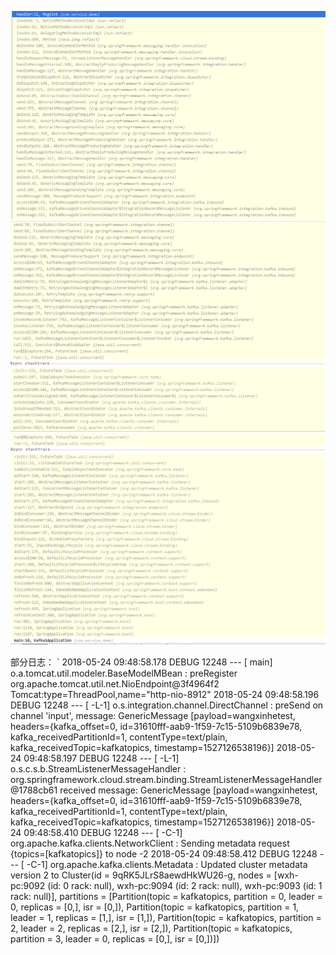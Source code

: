 ![](/assets/springcloudstreamkafkalistenerstacktrace.png)
![](/assets/springcloudstreamkafkalistenerstacktrace2.png)
![](/assets/springcloudstreamkafkalistenerstacktrace3.png)

部分日志：
`
2018-05-24 09:48:58.178 DEBUG 12248 --- [           main] o.a.tomcat.util.modeler.BaseModelMBean   : preRegister org.apache.tomcat.util.net.NioEndpoint@3f4964f2 Tomcat:type=ThreadPool,name="http-nio-8912"
2018-05-24 09:48:58.196 DEBUG 12248 --- [           -L-1] o.s.integration.channel.DirectChannel    : preSend on channel 'input', message: GenericMessage [payload=wangxinhetest, headers={kafka_offset=0, id=31610fff-aab9-1f59-7c15-5109b6839e78, kafka_receivedPartitionId=1, contentType=text/plain, kafka_receivedTopic=kafkatopics, timestamp=1527126538196}]
2018-05-24 09:48:58.197 DEBUG 12248 --- [           -L-1] o.s.c.s.b.StreamListenerMessageHandler   : org.springframework.cloud.stream.binding.StreamListenerMessageHandler@1788cb61 received message: GenericMessage [payload=wangxinhetest, headers={kafka_offset=0, id=31610fff-aab9-1f59-7c15-5109b6839e78, kafka_receivedPartitionId=1, contentType=text/plain, kafka_receivedTopic=kafkatopics, timestamp=1527126538196}]
2018-05-24 09:48:58.410 DEBUG 12248 --- [           -C-1] org.apache.kafka.clients.NetworkClient   : Sending metadata request {topics=[kafkatopics]} to node -2
2018-05-24 09:48:58.412 DEBUG 12248 --- [           -C-1] org.apache.kafka.clients.Metadata        : Updated cluster metadata version 2 to Cluster(id = 9qRK5JLrS8aewdHkWU26-g, nodes = [wxh-pc:9092 (id: 0 rack: null), wxh-pc:9094 (id: 2 rack: null), wxh-pc:9093 (id: 1 rack: null)], partitions = [Partition(topic = kafkatopics, partition = 0, leader = 0, replicas = [0,], isr = [0,]), Partition(topic = kafkatopics, partition = 1, leader = 1, replicas = [1,], isr = [1,]), Partition(topic = kafkatopics, partition = 2, leader = 2, replicas = [2,], isr = [2,]), Partition(topic = kafkatopics, partition = 3, leader = 0, replicas = [0,], isr = [0,])])
